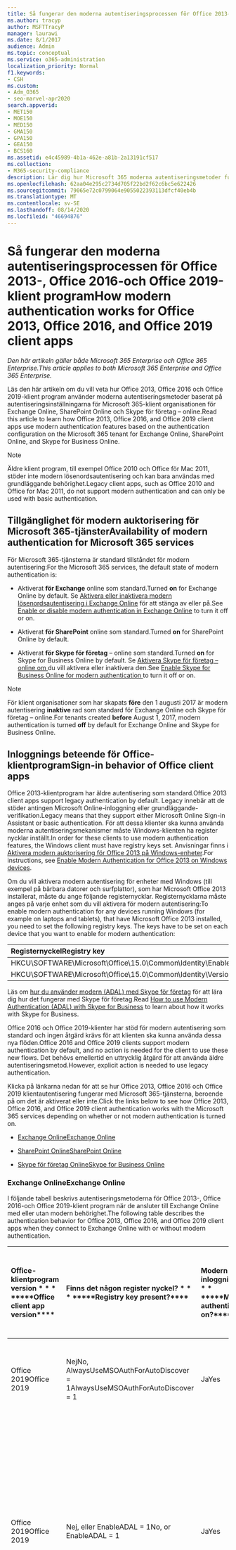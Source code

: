 ```yaml
---
title: Så fungerar den moderna autentiseringsprocessen för Office 2013-och Office 2016-klient program
ms.author: tracyp
author: MSFTTracyP
manager: laurawi
ms.date: 8/1/2017
audience: Admin
ms.topic: conceptual
ms.service: o365-administration
localization_priority: Normal
f1.keywords:
- CSH
ms.custom:
- Adm_O365
- seo-marvel-apr2020
search.appverid:
- MET150
- MOE150
- MED150
- GMA150
- GPA150
- GEA150
- BCS160
ms.assetid: e4c45989-4b1a-462e-a81b-2a13191cf517
ms.collection:
- M365-security-compliance
description: Lär dig hur Microsoft 365 moderna autentiseringsmetoder fungerar annorlunda för Office 2013-och 2016-klient program.
ms.openlocfilehash: 62aa04e295c2734d705f22bd2f62c6bc5e622426
ms.sourcegitcommit: 79065e72c0799064e9055022393113dfcf40eb4b
ms.translationtype: MT
ms.contentlocale: sv-SE
ms.lasthandoff: 08/14/2020
ms.locfileid: "46694876"
---
```

# <a name="how-modern-authentication-works-for-office-2013-office-2016-and-office-2019-client-apps"></a><span data-ttu-id="85587-103">Så fungerar den moderna autentiseringsprocessen för Office 2013-, Office 2016-och Office 2019-klient program</span><span class="sxs-lookup"><span data-stu-id="85587-103">How modern authentication works for Office 2013, Office 2016, and Office 2019 client apps</span></span>

<span data-ttu-id="85587-104">*Den här artikeln gäller både Microsoft 365 Enterprise och Office 365 Enterprise.*</span><span class="sxs-lookup"><span data-stu-id="85587-104">*This article applies to both Microsoft 365 Enterprise and Office 365 Enterprise.*</span></span>

<span data-ttu-id="85587-105">Läs den här artikeln om du vill veta hur Office 2013, Office 2016 och Office 2019-klient program använder moderna autentiseringsmetoder baserat på autentiseringsinställningarna för Microsoft 365-klient organisationen för Exchange Online, SharePoint Online och Skype för företag – online.</span><span class="sxs-lookup"><span data-stu-id="85587-105">Read this article to learn how Office 2013, Office 2016, and Office 2019 client apps use modern authentication features based on the authentication configuration on the Microsoft 365 tenant for Exchange Online, SharePoint Online, and Skype for Business Online.</span></span>

> [!NOTE]
> <span data-ttu-id="85587-106">Äldre klient program, till exempel Office 2010 och Office för Mac 2011, stöder inte modern lösenordsautentisering och kan bara användas med grundläggande behörighet.</span><span class="sxs-lookup"><span data-stu-id="85587-106">Legacy client apps, such as Office 2010 and Office for Mac 2011, do not support modern authentication and can only be used with basic authentication.</span></span>

## <a name="availability-of-modern-authentication-for-microsoft-365-services"></a><span data-ttu-id="85587-107">Tillgänglighet för modern auktorisering för Microsoft 365-tjänster</span><span class="sxs-lookup"><span data-stu-id="85587-107">Availability of modern authentication for Microsoft 365 services</span></span>

<span data-ttu-id="85587-108">För Microsoft 365-tjänsterna är standard tillståndet för modern autentisering:</span><span class="sxs-lookup"><span data-stu-id="85587-108">For the Microsoft 365 services, the default state of modern authentication is:</span></span>
  
- <span data-ttu-id="85587-109">Aktiverat **för Exchange** online som standard.</span><span class="sxs-lookup"><span data-stu-id="85587-109">Turned **on** for Exchange Online by default.</span></span> <span data-ttu-id="85587-110">Se [Aktivera eller inaktivera modern lösenordsautentisering i Exchange Online](https://support.office.com/article/58018196-f918-49cd-8238-56f57f38d662) för att stänga av eller på.</span><span class="sxs-lookup"><span data-stu-id="85587-110">See [Enable or disable modern authentication in Exchange Online](https://support.office.com/article/58018196-f918-49cd-8238-56f57f38d662) to turn it off or on.</span></span> 
    
- <span data-ttu-id="85587-111">Aktiverat **för SharePoint** online som standard.</span><span class="sxs-lookup"><span data-stu-id="85587-111">Turned **on** for SharePoint Online by default.</span></span> 
    
- <span data-ttu-id="85587-112">Aktiverat **för Skype för företag** – online som standard.</span><span class="sxs-lookup"><span data-stu-id="85587-112">Turned **on** for Skype for Business Online by default.</span></span> <span data-ttu-id="85587-113">Se [Aktivera Skype för företag – online om ](https://social.technet.microsoft.com/wiki/contents/articles/34339.skype-for-business-online-enable-your-tenant-for-modern-authentication.aspx)du vill aktivera eller inaktivera den.</span><span class="sxs-lookup"><span data-stu-id="85587-113">See [Enable Skype for Business Online for modern authentication ](https://social.technet.microsoft.com/wiki/contents/articles/34339.skype-for-business-online-enable-your-tenant-for-modern-authentication.aspx)to turn it off or on.</span></span>

> [!NOTE]
> <span data-ttu-id="85587-114">För klient organisationer som har skapats **före** den 1 augusti 2017 är modern autentisering **inaktive** rad som standard för Exchange Online och Skype för företag – online.</span><span class="sxs-lookup"><span data-stu-id="85587-114">For tenants created **before** August 1, 2017, modern authentication is turned **off** by default for Exchange Online and Skype for Business Online.</span></span>
    
## <a name="sign-in-behavior-of-office-client-apps"></a><span data-ttu-id="85587-115">Inloggnings beteende för Office-klientprogram</span><span class="sxs-lookup"><span data-stu-id="85587-115">Sign-in behavior of Office client apps</span></span>

<span data-ttu-id="85587-116">Office 2013-klientprogram har äldre autentisering som standard.</span><span class="sxs-lookup"><span data-stu-id="85587-116">Office 2013 client apps support legacy authentication by default.</span></span> <span data-ttu-id="85587-117">Legacy innebär att de stöder antingen Microsoft Online-inloggning eller grundläggande-verifikation.</span><span class="sxs-lookup"><span data-stu-id="85587-117">Legacy means that they support either Microsoft Online Sign-in Assistant or basic authentication.</span></span> <span data-ttu-id="85587-118">För att dessa klienter ska kunna använda moderna autentiseringsmekanismer måste Windows-klienten ha register nycklar inställt.</span><span class="sxs-lookup"><span data-stu-id="85587-118">In order for these clients to use modern authentication features, the Windows client must have registry keys set.</span></span> <span data-ttu-id="85587-119">Anvisningar finns i [Aktivera modern auktorisering för Office 2013 på Windows-enheter](https://support.office.com/article/7dc1c01a-090f-4971-9677-f1b192d6c910).</span><span class="sxs-lookup"><span data-stu-id="85587-119">For instructions, see [Enable Modern Authentication for Office 2013 on Windows devices](https://support.office.com/article/7dc1c01a-090f-4971-9677-f1b192d6c910).</span></span>

<span data-ttu-id="85587-p104">Om du vill aktivera modern autentisering för enheter med Windows (till exempel på bärbara datorer och surfplattor), som har Microsoft Office 2013 installerat, måste du ange följande registernycklar. Registernycklarna måste anges på varje enhet som du vill aktivera för modern autentisering:</span><span class="sxs-lookup"><span data-stu-id="85587-p104">To enable modern authentication for any devices running Windows (for example on laptops and tablets), that have Microsoft Office 2013 installed, you need to set the following registry keys. The keys have to be set on each device that you want to enable for modern authentication:</span></span>
  
|<span data-ttu-id="85587-122">**Registernyckel**</span><span class="sxs-lookup"><span data-stu-id="85587-122">**Registry key**</span></span>|<span data-ttu-id="85587-123">**Typ**</span><span class="sxs-lookup"><span data-stu-id="85587-123">**Type**</span></span>|<span data-ttu-id="85587-124">**Värde**</span><span class="sxs-lookup"><span data-stu-id="85587-124">**Value**</span></span> |
|:-------|:------:|--------:|
|<span data-ttu-id="85587-125">HKCU\SOFTWARE\Microsoft\Office\15.0\Common\Identity\EnableADAL</span><span class="sxs-lookup"><span data-stu-id="85587-125">HKCU\SOFTWARE\Microsoft\Office\15.0\Common\Identity\EnableADAL</span></span>  |<span data-ttu-id="85587-126">REG_DWORD</span><span class="sxs-lookup"><span data-stu-id="85587-126">REG_DWORD</span></span>  |<span data-ttu-id="85587-127">9.1</span><span class="sxs-lookup"><span data-stu-id="85587-127">1</span></span>  |
|<span data-ttu-id="85587-128">HKCU\SOFTWARE\Microsoft\Office\15.0\Common\Identity\Version</span><span class="sxs-lookup"><span data-stu-id="85587-128">HKCU\SOFTWARE\Microsoft\Office\15.0\Common\Identity\Version</span></span> |<span data-ttu-id="85587-129">REG_DWORD</span><span class="sxs-lookup"><span data-stu-id="85587-129">REG_DWORD</span></span> |<span data-ttu-id="85587-130">9.1</span><span class="sxs-lookup"><span data-stu-id="85587-130">1</span></span> |
  
<span data-ttu-id="85587-131">Läs om [hur du använder modern (ADAL) med Skype för företag](https://go.microsoft.com/fwlink/p/?LinkId=785431) för att lära dig hur det fungerar med Skype för företag.</span><span class="sxs-lookup"><span data-stu-id="85587-131">Read [How to use Modern Authentication (ADAL) with Skype for Business](https://go.microsoft.com/fwlink/p/?LinkId=785431) to learn about how it works with Skype for Business.</span></span> 
  
<span data-ttu-id="85587-132">Office 2016 och Office 2019-klienter har stöd för modern autentisering som standard och ingen åtgärd krävs för att klienten ska kunna använda dessa nya flöden.</span><span class="sxs-lookup"><span data-stu-id="85587-132">Office 2016 and Office 2019 clients support modern authentication by default, and no action is needed for the client to use these new flows.</span></span> <span data-ttu-id="85587-133">Det behövs emellertid en uttrycklig åtgärd för att använda äldre autentiseringsmetod.</span><span class="sxs-lookup"><span data-stu-id="85587-133">However, explicit action is needed to use legacy authentication.</span></span>
  
<span data-ttu-id="85587-134">Klicka på länkarna nedan för att se hur Office 2013, Office 2016 och Office 2019 klientautentisering fungerar med Microsoft 365-tjänsterna, beroende på om det är aktiverat eller inte.</span><span class="sxs-lookup"><span data-stu-id="85587-134">Click the links below to see how Office 2013, Office 2016, and Office 2019 client authentication works with the Microsoft 365 services depending on whether or not modern authentication is turned on.</span></span>
  
- [<span data-ttu-id="85587-135">Exchange Online</span><span class="sxs-lookup"><span data-stu-id="85587-135">Exchange Online</span></span>](modern-auth-for-office-2013-and-2016.md#BK_EchangeOnline)
    
- [<span data-ttu-id="85587-136">SharePoint Online</span><span class="sxs-lookup"><span data-stu-id="85587-136">SharePoint Online</span></span>](modern-auth-for-office-2013-and-2016.md#BK_SharePointOnline)
    
- [<span data-ttu-id="85587-137">Skype för företag Online</span><span class="sxs-lookup"><span data-stu-id="85587-137">Skype for Business Online</span></span>](modern-auth-for-office-2013-and-2016.md#BK_SFBO)
    
<span data-ttu-id="85587-138"><a name="BK_EchangeOnline"> </a></span><span class="sxs-lookup"><span data-stu-id="85587-138"><a name="BK_EchangeOnline"> </a></span></span>
### <a name="exchange-online"></a><span data-ttu-id="85587-139">Exchange Online</span><span class="sxs-lookup"><span data-stu-id="85587-139">Exchange Online</span></span>

<span data-ttu-id="85587-140">I följande tabell beskrivs autentiseringsmetoderna för Office 2013-, Office 2016-och Office 2019-klient program när de ansluter till Exchange Online med eller utan modern behörighet.</span><span class="sxs-lookup"><span data-stu-id="85587-140">The following table describes the authentication behavior for Office 2013, Office 2016, and Office 2019 client apps when they connect to Exchange Online with or without modern authentication.</span></span>
  
|<span data-ttu-id="85587-141">Office-klientprogram version \* \* \* \*</span><span class="sxs-lookup"><span data-stu-id="85587-141">\*\*\*\*Office client app version\*\*\*\*</span></span>|<span data-ttu-id="85587-142">Finns det någon register nyckel? \* \* \* \*</span><span class="sxs-lookup"><span data-stu-id="85587-142">\*\*\*\*Registry key present?\*\*\*\*</span></span>|<span data-ttu-id="85587-143">Modern-inloggning? \* \* \* \*</span><span class="sxs-lookup"><span data-stu-id="85587-143">\*\*\*\*Modern authentication on?\*\*\*\*</span></span>|<span data-ttu-id="85587-144">Autentisering är aktiverat för klient organisationen (standard) \* \* \* \*</span><span class="sxs-lookup"><span data-stu-id="85587-144">\*\*\*\*Authentication behavior with modern authentication turned on for the tenant (default)\*\*\*\*</span></span>|<span data-ttu-id="85587-145">Beteende med modern inaktive rad för klient organisationen \* \* \* \*</span><span class="sxs-lookup"><span data-stu-id="85587-145">\*\*\*\*Authentication behavior with modern authentication turned off for the tenant\*\*\*\*</span></span>|
|:-----|:-----|:-----|:-----|:-----|
|<span data-ttu-id="85587-146">Office 2019</span><span class="sxs-lookup"><span data-stu-id="85587-146">Office 2019</span></span>  <br/> |<span data-ttu-id="85587-147">Nej</span><span class="sxs-lookup"><span data-stu-id="85587-147">No,</span></span> <br> <span data-ttu-id="85587-148">AlwaysUseMSOAuthForAutoDiscover = 1</span><span class="sxs-lookup"><span data-stu-id="85587-148">AlwaysUseMSOAuthForAutoDiscover = 1</span></span> <br/> |<span data-ttu-id="85587-149">Ja</span><span class="sxs-lookup"><span data-stu-id="85587-149">Yes</span></span>  <br/> |<span data-ttu-id="85587-150">Aktiverar modern inloggning i Outlook 2013, 2016 eller 2019.</span><span class="sxs-lookup"><span data-stu-id="85587-150">Forces modern authentication on Outlook 2013, 2016, or 2019.</span></span> <br/> [<span data-ttu-id="85587-151">Mer information</span><span class="sxs-lookup"><span data-stu-id="85587-151">More info</span></span>](https://support.microsoft.com/help/3126599/outlook-prompts-for-password-when-modern-authentication-is-enabled)|<span data-ttu-id="85587-152">Den här funktionen är modern i Outlook-klienten.</span><span class="sxs-lookup"><span data-stu-id="85587-152">Forces modern authentication within the Outlook client.</span></span><br/> |
|<span data-ttu-id="85587-153">Office 2019</span><span class="sxs-lookup"><span data-stu-id="85587-153">Office 2019</span></span>  <br/> |<span data-ttu-id="85587-154">Nej, eller EnableADAL = 1</span><span class="sxs-lookup"><span data-stu-id="85587-154">No, or EnableADAL = 1</span></span>  <br/> |<span data-ttu-id="85587-155">Ja</span><span class="sxs-lookup"><span data-stu-id="85587-155">Yes</span></span>  <br/> |<span data-ttu-id="85587-156">Modern autentiseringsförsök görs först.</span><span class="sxs-lookup"><span data-stu-id="85587-156">Modern authentication is attempted first.</span></span> <span data-ttu-id="85587-157">Om servern nekar en modern autentiseringsbegäran används grundläggande verifikation.</span><span class="sxs-lookup"><span data-stu-id="85587-157">If the server refuses a modern authentication connection, then basic authentication is used.</span></span> <span data-ttu-id="85587-158">Server nekar modern auktorisering när klient organisationen inte är aktive rad.</span><span class="sxs-lookup"><span data-stu-id="85587-158">Server refuses modern authentication when the tenant is not enabled.</span></span>  <br/> |<span data-ttu-id="85587-159">Modern autentiseringsförsök görs först.</span><span class="sxs-lookup"><span data-stu-id="85587-159">Modern authentication is attempted first.</span></span> <span data-ttu-id="85587-160">Om servern nekar en modern autentiseringsbegäran används grundläggande verifikation.</span><span class="sxs-lookup"><span data-stu-id="85587-160">If the server refuses a modern authentication connection, then basic authentication is used.</span></span> <span data-ttu-id="85587-161">Server nekar modern auktorisering när klient organisationen inte är aktive rad.</span><span class="sxs-lookup"><span data-stu-id="85587-161">Server refuses modern authentication when the tenant is not enabled.</span></span>  <br/> |
|<span data-ttu-id="85587-162">Office 2019</span><span class="sxs-lookup"><span data-stu-id="85587-162">Office 2019</span></span>  <br/> |<span data-ttu-id="85587-163">Ja, EnableADAL = 1</span><span class="sxs-lookup"><span data-stu-id="85587-163">Yes, EnableADAL = 1</span></span>  <br/> |<span data-ttu-id="85587-164">Ja</span><span class="sxs-lookup"><span data-stu-id="85587-164">Yes</span></span>  <br/> |<span data-ttu-id="85587-165">Modern autentiseringsförsök görs först.</span><span class="sxs-lookup"><span data-stu-id="85587-165">Modern authentication is attempted first.</span></span> <span data-ttu-id="85587-166">Om servern nekar en modern autentiseringsbegäran används grundläggande verifikation.</span><span class="sxs-lookup"><span data-stu-id="85587-166">If the server refuses a modern authentication connection, then basic authentication is used.</span></span> <span data-ttu-id="85587-167">Server nekar modern auktorisering när klient organisationen inte är aktive rad.</span><span class="sxs-lookup"><span data-stu-id="85587-167">Server refuses modern authentication when the tenant is not enabled.</span></span>  <br/> |<span data-ttu-id="85587-168">Modern autentiseringsförsök görs först.</span><span class="sxs-lookup"><span data-stu-id="85587-168">Modern authentication is attempted first.</span></span> <span data-ttu-id="85587-169">Om servern nekar en modern autentiseringsbegäran används grundläggande verifikation.</span><span class="sxs-lookup"><span data-stu-id="85587-169">If the server refuses a modern authentication connection, then basic authentication is used.</span></span> <span data-ttu-id="85587-170">Server nekar modern auktorisering när klient organisationen inte är aktive rad.</span><span class="sxs-lookup"><span data-stu-id="85587-170">Server refuses modern authentication when the tenant is not enabled.</span></span>  <br/> |
|<span data-ttu-id="85587-171">Office 2019</span><span class="sxs-lookup"><span data-stu-id="85587-171">Office 2019</span></span>  <br/> |<span data-ttu-id="85587-172">Ja, EnableADAL = 0</span><span class="sxs-lookup"><span data-stu-id="85587-172">Yes, EnableADAL=0</span></span>  <br/> |<span data-ttu-id="85587-173">Nej</span><span class="sxs-lookup"><span data-stu-id="85587-173">No</span></span>  <br/> |<span data-ttu-id="85587-174">Grundläggande autentisering</span><span class="sxs-lookup"><span data-stu-id="85587-174">Basic authentication</span></span>  <br/> |<span data-ttu-id="85587-175">Grundläggande autentisering</span><span class="sxs-lookup"><span data-stu-id="85587-175">Basic authentication</span></span>  <br/> |
|<span data-ttu-id="85587-176">Office 2016</span><span class="sxs-lookup"><span data-stu-id="85587-176">Office 2016</span></span>  <br/> |<span data-ttu-id="85587-177">Nej</span><span class="sxs-lookup"><span data-stu-id="85587-177">No,</span></span> <br> <span data-ttu-id="85587-178">AlwaysUseMSOAuthForAutoDiscover = 1</span><span class="sxs-lookup"><span data-stu-id="85587-178">AlwaysUseMSOAuthForAutoDiscover = 1</span></span> <br/> |<span data-ttu-id="85587-179">Ja</span><span class="sxs-lookup"><span data-stu-id="85587-179">Yes</span></span>  <br/> |<span data-ttu-id="85587-180">Aktiverar modern lösenordsautentisering på 2013, 2016 eller 2019.</span><span class="sxs-lookup"><span data-stu-id="85587-180">Forces modern authentication on 2013, 2016, or 2019.</span></span> <br/> [<span data-ttu-id="85587-181">Mer information</span><span class="sxs-lookup"><span data-stu-id="85587-181">More info</span></span>](https://support.microsoft.com/help/3126599/outlook-prompts-for-password-when-modern-authentication-is-enabled)|<span data-ttu-id="85587-182">Den här funktionen är modern i Outlook-klienten.</span><span class="sxs-lookup"><span data-stu-id="85587-182">Forces modern authentication within the Outlook client.</span></span><br/> |
|<span data-ttu-id="85587-183">Office 2016</span><span class="sxs-lookup"><span data-stu-id="85587-183">Office 2016</span></span>  <br/> |<span data-ttu-id="85587-184">Nej, eller EnableADAL = 1</span><span class="sxs-lookup"><span data-stu-id="85587-184">No, or EnableADAL = 1</span></span>  <br/> |<span data-ttu-id="85587-185">Ja</span><span class="sxs-lookup"><span data-stu-id="85587-185">Yes</span></span>  <br/> |<span data-ttu-id="85587-186">Modern autentiseringsförsök görs först.</span><span class="sxs-lookup"><span data-stu-id="85587-186">Modern authentication is attempted first.</span></span> <span data-ttu-id="85587-187">Om servern nekar en modern autentiseringsbegäran används grundläggande verifikation.</span><span class="sxs-lookup"><span data-stu-id="85587-187">If the server refuses a modern authentication connection, then basic authentication is used.</span></span> <span data-ttu-id="85587-188">Server nekar modern auktorisering när klient organisationen inte är aktive rad.</span><span class="sxs-lookup"><span data-stu-id="85587-188">Server refuses modern authentication when the tenant is not enabled.</span></span>  <br/> |<span data-ttu-id="85587-189">Modern autentiseringsförsök görs först.</span><span class="sxs-lookup"><span data-stu-id="85587-189">Modern authentication is attempted first.</span></span> <span data-ttu-id="85587-190">Om servern nekar en modern autentiseringsbegäran används grundläggande verifikation.</span><span class="sxs-lookup"><span data-stu-id="85587-190">If the server refuses a modern authentication connection, then basic authentication is used.</span></span> <span data-ttu-id="85587-191">Server nekar modern auktorisering när klient organisationen inte är aktive rad.</span><span class="sxs-lookup"><span data-stu-id="85587-191">Server refuses modern authentication when the tenant is not enabled.</span></span>  <br/> |
|<span data-ttu-id="85587-192">Office 2016</span><span class="sxs-lookup"><span data-stu-id="85587-192">Office 2016</span></span>  <br/> |<span data-ttu-id="85587-193">Ja, EnableADAL = 1</span><span class="sxs-lookup"><span data-stu-id="85587-193">Yes, EnableADAL = 1</span></span>  <br/> |<span data-ttu-id="85587-194">Ja</span><span class="sxs-lookup"><span data-stu-id="85587-194">Yes</span></span>  <br/> |<span data-ttu-id="85587-195">Modern autentiseringsförsök görs först.</span><span class="sxs-lookup"><span data-stu-id="85587-195">Modern authentication is attempted first.</span></span> <span data-ttu-id="85587-196">Om servern nekar en modern autentiseringsbegäran används grundläggande verifikation.</span><span class="sxs-lookup"><span data-stu-id="85587-196">If the server refuses a modern authentication connection, then basic authentication is used.</span></span> <span data-ttu-id="85587-197">Server nekar modern auktorisering när klient organisationen inte är aktive rad.</span><span class="sxs-lookup"><span data-stu-id="85587-197">Server refuses modern authentication when the tenant is not enabled.</span></span>  <br/> |<span data-ttu-id="85587-198">Modern autentiseringsförsök görs först.</span><span class="sxs-lookup"><span data-stu-id="85587-198">Modern authentication is attempted first.</span></span> <span data-ttu-id="85587-199">Om servern nekar en modern autentiseringsbegäran används grundläggande verifikation.</span><span class="sxs-lookup"><span data-stu-id="85587-199">If the server refuses a modern authentication connection, then basic authentication is used.</span></span> <span data-ttu-id="85587-200">Server nekar modern auktorisering när klient organisationen inte är aktive rad.</span><span class="sxs-lookup"><span data-stu-id="85587-200">Server refuses modern authentication when the tenant is not enabled.</span></span>  <br/> |
|<span data-ttu-id="85587-201">Office 2016</span><span class="sxs-lookup"><span data-stu-id="85587-201">Office 2016</span></span>  <br/> |<span data-ttu-id="85587-202">Ja, EnableADAL = 0</span><span class="sxs-lookup"><span data-stu-id="85587-202">Yes, EnableADAL=0</span></span>  <br/> |<span data-ttu-id="85587-203">Nej</span><span class="sxs-lookup"><span data-stu-id="85587-203">No</span></span>  <br/> |<span data-ttu-id="85587-204">Grundläggande autentisering</span><span class="sxs-lookup"><span data-stu-id="85587-204">Basic authentication</span></span>  <br/> |<span data-ttu-id="85587-205">Grundläggande autentisering</span><span class="sxs-lookup"><span data-stu-id="85587-205">Basic authentication</span></span>  <br/> |
|<span data-ttu-id="85587-206">Office 2013</span><span class="sxs-lookup"><span data-stu-id="85587-206">Office 2013</span></span>  <br/> |<span data-ttu-id="85587-207">Nej</span><span class="sxs-lookup"><span data-stu-id="85587-207">No</span></span>  <br/> |<span data-ttu-id="85587-208">Nej</span><span class="sxs-lookup"><span data-stu-id="85587-208">No</span></span>  <br/> |<span data-ttu-id="85587-209">Grundläggande autentisering</span><span class="sxs-lookup"><span data-stu-id="85587-209">Basic authentication</span></span>  <br/> |<span data-ttu-id="85587-210">Grundläggande autentisering</span><span class="sxs-lookup"><span data-stu-id="85587-210">Basic authentication</span></span>  <br/> |
|<span data-ttu-id="85587-211">Office 2013</span><span class="sxs-lookup"><span data-stu-id="85587-211">Office 2013</span></span>  <br/> |<span data-ttu-id="85587-212">Ja, EnableADAL = 1</span><span class="sxs-lookup"><span data-stu-id="85587-212">Yes, EnableADAL = 1</span></span>  <br/> |<span data-ttu-id="85587-213">Ja</span><span class="sxs-lookup"><span data-stu-id="85587-213">Yes</span></span>  <br/> |<span data-ttu-id="85587-214">Modern autentiseringsförsök görs först.</span><span class="sxs-lookup"><span data-stu-id="85587-214">Modern authentication is attempted first.</span></span> <span data-ttu-id="85587-215">Om servern nekar en modern autentiseringsbegäran används grundläggande verifikation.</span><span class="sxs-lookup"><span data-stu-id="85587-215">If the server refuses a modern authentication connection, then basic authentication is used.</span></span> <span data-ttu-id="85587-216">Server nekar modern auktorisering när klient organisationen inte är aktive rad.</span><span class="sxs-lookup"><span data-stu-id="85587-216">Server refuses modern authentication when the tenant is not enabled.</span></span>  <br/> |<span data-ttu-id="85587-217">Modern autentiseringsförsök görs först.</span><span class="sxs-lookup"><span data-stu-id="85587-217">Modern authentication is attempted first.</span></span> <span data-ttu-id="85587-218">Om servern nekar en modern autentiseringsbegäran används grundläggande verifikation.</span><span class="sxs-lookup"><span data-stu-id="85587-218">If the server refuses a modern authentication connection, then basic authentication is used.</span></span> <span data-ttu-id="85587-219">Server nekar modern auktorisering när klient organisationen inte är aktive rad.</span><span class="sxs-lookup"><span data-stu-id="85587-219">Server refuses modern authentication when the tenant is not enabled.</span></span>  <br/> |
   
<span data-ttu-id="85587-220"><a name="BK_SharePointOnline"> </a></span><span class="sxs-lookup"><span data-stu-id="85587-220"><a name="BK_SharePointOnline"> </a></span></span>
### <a name="sharepoint-online"></a><span data-ttu-id="85587-221">SharePoint Online</span><span class="sxs-lookup"><span data-stu-id="85587-221">SharePoint Online</span></span>

<span data-ttu-id="85587-222">I följande tabell beskrivs autentiseringsmetoderna för Office 2013-, Office 2016-och Office 2019-klient program när de ansluter till SharePoint Online med eller utan modern behörighet.</span><span class="sxs-lookup"><span data-stu-id="85587-222">The following table describes the authentication behavior for Office 2013, Office 2016, and Office 2019 client apps when they connect to SharePoint Online with or without modern authentication.</span></span>
  
|<span data-ttu-id="85587-223">Office-klientprogram version \* \* \* \*</span><span class="sxs-lookup"><span data-stu-id="85587-223">\*\*\*\*Office client app version\*\*\*\*</span></span>|<span data-ttu-id="85587-224">Finns det någon register nyckel? \* \* \* \*</span><span class="sxs-lookup"><span data-stu-id="85587-224">\*\*\*\*Registry key present?\*\*\*\*</span></span>|<span data-ttu-id="85587-225">Modern-inloggning? \* \* \* \*</span><span class="sxs-lookup"><span data-stu-id="85587-225">\*\*\*\*Modern authentication on?\*\*\*\*</span></span>|<span data-ttu-id="85587-226">Autentisering är aktiverat för klient organisationen (standard) \* \* \* \*</span><span class="sxs-lookup"><span data-stu-id="85587-226">\*\*\*\*Authentication behavior with modern authentication turned on for the tenant (default)\*\*\*\*</span></span>|<span data-ttu-id="85587-227">Beteende med modern inaktive rad för klient organisationen \* \* \* \*</span><span class="sxs-lookup"><span data-stu-id="85587-227">\*\*\*\*Authentication behavior with modern authentication turned off for the tenant\*\*\*\*</span></span>|
|:-----|:-----|:-----|:-----|:-----|
|<span data-ttu-id="85587-228">Office 2019</span><span class="sxs-lookup"><span data-stu-id="85587-228">Office 2019</span></span>  <br/> |<span data-ttu-id="85587-229">Nej, eller EnableADAL = 1</span><span class="sxs-lookup"><span data-stu-id="85587-229">No, or EnableADAL = 1</span></span>  <br/> |<span data-ttu-id="85587-230">Ja</span><span class="sxs-lookup"><span data-stu-id="85587-230">Yes</span></span>  <br/> |<span data-ttu-id="85587-231">Endast modern-verifikation.</span><span class="sxs-lookup"><span data-stu-id="85587-231">Modern authentication only.</span></span>  <br/> |<span data-ttu-id="85587-232">Det gick inte att ansluta.</span><span class="sxs-lookup"><span data-stu-id="85587-232">Failure to connect.</span></span>  <br/> |
|<span data-ttu-id="85587-233">Office 2019</span><span class="sxs-lookup"><span data-stu-id="85587-233">Office 2019</span></span>  <br/> |<span data-ttu-id="85587-234">Ja, EnableADAL = 1</span><span class="sxs-lookup"><span data-stu-id="85587-234">Yes, EnableADAL = 1</span></span>  <br/> |<span data-ttu-id="85587-235">Ja</span><span class="sxs-lookup"><span data-stu-id="85587-235">Yes</span></span>  <br/> |<span data-ttu-id="85587-236">Endast modern-verifikation.</span><span class="sxs-lookup"><span data-stu-id="85587-236">Modern authentication only.</span></span>  <br/> |<span data-ttu-id="85587-237">Det gick inte att ansluta.</span><span class="sxs-lookup"><span data-stu-id="85587-237">Failure to connect.</span></span>  <br/> |
|<span data-ttu-id="85587-238">Office 2019</span><span class="sxs-lookup"><span data-stu-id="85587-238">Office 2019</span></span>  <br/> |<span data-ttu-id="85587-239">Ja, EnableADAL = 0</span><span class="sxs-lookup"><span data-stu-id="85587-239">Yes, EnableADAL = 0</span></span>  <br/> |<span data-ttu-id="85587-240">Nej</span><span class="sxs-lookup"><span data-stu-id="85587-240">No</span></span>  <br/> |<span data-ttu-id="85587-241">Endast Microsoft Online-inloggnings assistent.</span><span class="sxs-lookup"><span data-stu-id="85587-241">Microsoft Online Sign-in Assistant only.</span></span>  <br/> |<span data-ttu-id="85587-242">Endast Microsoft Online-inloggnings assistent.</span><span class="sxs-lookup"><span data-stu-id="85587-242">Microsoft Online Sign-in Assistant only.</span></span>  <br/> |
|<span data-ttu-id="85587-243">Office 2016</span><span class="sxs-lookup"><span data-stu-id="85587-243">Office 2016</span></span>  <br/> |<span data-ttu-id="85587-244">Nej, eller EnableADAL = 1</span><span class="sxs-lookup"><span data-stu-id="85587-244">No, or EnableADAL = 1</span></span>  <br/> |<span data-ttu-id="85587-245">Ja</span><span class="sxs-lookup"><span data-stu-id="85587-245">Yes</span></span>  <br/> |<span data-ttu-id="85587-246">Endast modern-verifikation.</span><span class="sxs-lookup"><span data-stu-id="85587-246">Modern authentication only.</span></span>  <br/> |<span data-ttu-id="85587-247">Det gick inte att ansluta.</span><span class="sxs-lookup"><span data-stu-id="85587-247">Failure to connect.</span></span>  <br/> |
|<span data-ttu-id="85587-248">Office 2016</span><span class="sxs-lookup"><span data-stu-id="85587-248">Office 2016</span></span>  <br/> |<span data-ttu-id="85587-249">Ja, EnableADAL = 1</span><span class="sxs-lookup"><span data-stu-id="85587-249">Yes, EnableADAL = 1</span></span>  <br/> |<span data-ttu-id="85587-250">Ja</span><span class="sxs-lookup"><span data-stu-id="85587-250">Yes</span></span>  <br/> |<span data-ttu-id="85587-251">Endast modern-verifikation.</span><span class="sxs-lookup"><span data-stu-id="85587-251">Modern authentication only.</span></span>  <br/> |<span data-ttu-id="85587-252">Det gick inte att ansluta.</span><span class="sxs-lookup"><span data-stu-id="85587-252">Failure to connect.</span></span>  <br/> |
|<span data-ttu-id="85587-253">Office 2016</span><span class="sxs-lookup"><span data-stu-id="85587-253">Office 2016</span></span>  <br/> |<span data-ttu-id="85587-254">Ja, EnableADAL = 0</span><span class="sxs-lookup"><span data-stu-id="85587-254">Yes, EnableADAL = 0</span></span>  <br/> |<span data-ttu-id="85587-255">Nej</span><span class="sxs-lookup"><span data-stu-id="85587-255">No</span></span>  <br/> |<span data-ttu-id="85587-256">Endast Microsoft Online-inloggnings assistent.</span><span class="sxs-lookup"><span data-stu-id="85587-256">Microsoft Online Sign-in Assistant only.</span></span>  <br/> |<span data-ttu-id="85587-257">Endast Microsoft Online-inloggnings assistent.</span><span class="sxs-lookup"><span data-stu-id="85587-257">Microsoft Online Sign-in Assistant only.</span></span>  <br/> |
|<span data-ttu-id="85587-258">Office 2013</span><span class="sxs-lookup"><span data-stu-id="85587-258">Office 2013</span></span>  <br/> |<span data-ttu-id="85587-259">Nej</span><span class="sxs-lookup"><span data-stu-id="85587-259">No</span></span>  <br/> |<span data-ttu-id="85587-260">Nej</span><span class="sxs-lookup"><span data-stu-id="85587-260">No</span></span>  <br/> |<span data-ttu-id="85587-261">Endast Microsoft Online-inloggnings assistent.</span><span class="sxs-lookup"><span data-stu-id="85587-261">Microsoft Online Sign-in Assistant only.</span></span>  <br/> |<span data-ttu-id="85587-262">Endast Microsoft Online-inloggnings assistent.</span><span class="sxs-lookup"><span data-stu-id="85587-262">Microsoft Online Sign-in Assistant only.</span></span>  <br/> |
|<span data-ttu-id="85587-263">Office 2013</span><span class="sxs-lookup"><span data-stu-id="85587-263">Office 2013</span></span>  <br/> |<span data-ttu-id="85587-264">Ja, EnableADAL = 1</span><span class="sxs-lookup"><span data-stu-id="85587-264">Yes, EnableADAL = 1</span></span>  <br/> |<span data-ttu-id="85587-265">Ja</span><span class="sxs-lookup"><span data-stu-id="85587-265">Yes</span></span>  <br/> |<span data-ttu-id="85587-266">Endast modern-verifikation.</span><span class="sxs-lookup"><span data-stu-id="85587-266">Modern authentication only.</span></span>  <br/> |<span data-ttu-id="85587-267">Det gick inte att ansluta.</span><span class="sxs-lookup"><span data-stu-id="85587-267">Failure to connect.</span></span>  <br/> |
   
### <a name="skype-for-business-online"></a><span data-ttu-id="85587-268">Skype för företag – Online</span><span class="sxs-lookup"><span data-stu-id="85587-268">Skype for Business Online</span></span>
<span data-ttu-id="85587-269"><a name="BK_SFBO"> </a></span><span class="sxs-lookup"><span data-stu-id="85587-269"><a name="BK_SFBO"> </a></span></span>

<span data-ttu-id="85587-270">I följande tabell beskrivs autentiseringsmetoderna för Office 2013-, Office 2016-och Office 2019-klient program när de ansluter till Skype för företag – Online med eller utan modern behörighet.</span><span class="sxs-lookup"><span data-stu-id="85587-270">The following table describes the authentication behavior for Office 2013, Office 2016, and Office 2019 client apps when they connect to Skype for Business Online with or without modern authentication.</span></span>
  
|<span data-ttu-id="85587-271">Office-klientprogram version \* \* \* \*</span><span class="sxs-lookup"><span data-stu-id="85587-271">\*\*\*\*Office client app version\*\*\*\*</span></span>|<span data-ttu-id="85587-272">Finns det någon register nyckel? \* \* \* \*</span><span class="sxs-lookup"><span data-stu-id="85587-272">\*\*\*\*Registry key present?\*\*\*\*</span></span>|<span data-ttu-id="85587-273">Modern-inloggning? \* \* \* \*</span><span class="sxs-lookup"><span data-stu-id="85587-273">\*\*\*\*Modern authentication on?\*\*\*\*</span></span>|<span data-ttu-id="85587-274">Autentiseringskrav med modern inaktive rad för klient organisationen \* \* \*</span><span class="sxs-lookup"><span data-stu-id="85587-274">\*\*\*\*Authentication behavior with modern authentication turned on for the tenant\*\*\*\*</span></span>|<span data-ttu-id="85587-275">Autentisering är inaktiverat för klient organisationen (standard) \* \* \* \*</span><span class="sxs-lookup"><span data-stu-id="85587-275">\*\*\*\*Authentication behavior with modern authentication turned off for the tenant (default)\*\*\*\*</span></span>|
|:-----|:-----|:-----|:-----|:-----|
|<span data-ttu-id="85587-276">Office 2019</span><span class="sxs-lookup"><span data-stu-id="85587-276">Office 2019</span></span>  <br/> |<span data-ttu-id="85587-277">Nej, eller EnableADAL = 1</span><span class="sxs-lookup"><span data-stu-id="85587-277">No, or EnableADAL = 1</span></span>  <br/> |<span data-ttu-id="85587-278">Ja</span><span class="sxs-lookup"><span data-stu-id="85587-278">Yes</span></span>  <br/> |<span data-ttu-id="85587-279">Modern autentiseringsförsök görs först.</span><span class="sxs-lookup"><span data-stu-id="85587-279">Modern authentication is attempted first.</span></span> <span data-ttu-id="85587-280">Om servern nekar en modern autentiseringsbegäran används Microsoft Online-assistenten.</span><span class="sxs-lookup"><span data-stu-id="85587-280">If the server refuses a modern authentication connection, then Microsoft Online Sign-in Assistant is used.</span></span> <span data-ttu-id="85587-281">Server nekar modern auktorisering när Skype för företag – Online-klient organisationer inte är aktiverade.</span><span class="sxs-lookup"><span data-stu-id="85587-281">Server refuses modern authentication when Skype for Business Online tenants are not enabled.</span></span>  <br/> |<span data-ttu-id="85587-282">Modern autentiseringsförsök görs först.</span><span class="sxs-lookup"><span data-stu-id="85587-282">Modern authentication is attempted first.</span></span> <span data-ttu-id="85587-283">Om servern nekar en modern autentiseringsbegäran används Microsoft Online-assistenten.</span><span class="sxs-lookup"><span data-stu-id="85587-283">If the server refuses a modern authentication connection, then Microsoft Online Sign-in Assistant is used.</span></span> <span data-ttu-id="85587-284">Server nekar modern auktorisering när Skype för företag – Online-klient organisationer inte är aktiverade.</span><span class="sxs-lookup"><span data-stu-id="85587-284">Server refuses modern authentication when Skype for Business Online tenants are not enabled.</span></span>  <br/> |
|<span data-ttu-id="85587-285">Office 2019</span><span class="sxs-lookup"><span data-stu-id="85587-285">Office 2019</span></span>  <br/> |<span data-ttu-id="85587-286">Ja, EnableADAL = 1</span><span class="sxs-lookup"><span data-stu-id="85587-286">Yes, EnableADAL = 1</span></span>  <br/> |<span data-ttu-id="85587-287">Ja</span><span class="sxs-lookup"><span data-stu-id="85587-287">Yes</span></span>  <br/> |<span data-ttu-id="85587-288">Modern autentiseringsförsök görs först.</span><span class="sxs-lookup"><span data-stu-id="85587-288">Modern authentication is attempted first.</span></span> <span data-ttu-id="85587-289">Om servern nekar en modern autentiseringsbegäran används Microsoft Online-assistenten.</span><span class="sxs-lookup"><span data-stu-id="85587-289">If the server refuses a modern authentication connection, then Microsoft Online Sign-in Assistant is used.</span></span> <span data-ttu-id="85587-290">Server nekar modern auktorisering när Skype för företag – Online-klient organisationer inte är aktiverade.</span><span class="sxs-lookup"><span data-stu-id="85587-290">Server refuses modern authentication when Skype for Business Online tenants are not enabled.</span></span>  <br/> |<span data-ttu-id="85587-291">Modern autentiseringsförsök görs först.</span><span class="sxs-lookup"><span data-stu-id="85587-291">Modern authentication is attempted first.</span></span> <span data-ttu-id="85587-292">Om servern nekar en modern autentiseringsbegäran används Microsoft Online-assistenten.</span><span class="sxs-lookup"><span data-stu-id="85587-292">If the server refuses a modern authentication connection, then Microsoft Online Sign-in Assistant is used.</span></span> <span data-ttu-id="85587-293">Server nekar modern auktorisering när Skype för företag – Online-klient organisationer inte är aktiverade.</span><span class="sxs-lookup"><span data-stu-id="85587-293">Server refuses modern authentication when Skype for Business Online tenants are not enabled.</span></span>  <br/> |
|<span data-ttu-id="85587-294">Office 2019</span><span class="sxs-lookup"><span data-stu-id="85587-294">Office 2019</span></span>  <br/> |<span data-ttu-id="85587-295">Ja, EnableADAL = 0</span><span class="sxs-lookup"><span data-stu-id="85587-295">Yes, EnableADAL = 0</span></span>  <br/> |<span data-ttu-id="85587-296">Nej</span><span class="sxs-lookup"><span data-stu-id="85587-296">No</span></span>  <br/> |<span data-ttu-id="85587-297">Endast Microsoft Online-inloggnings assistent.</span><span class="sxs-lookup"><span data-stu-id="85587-297">Microsoft Online Sign-in Assistant only.</span></span>  <br/> |<span data-ttu-id="85587-298">Endast Microsoft Online-inloggnings assistent.</span><span class="sxs-lookup"><span data-stu-id="85587-298">Microsoft Online Sign-in Assistant only.</span></span>  <br/> |
|<span data-ttu-id="85587-299">Office 2016</span><span class="sxs-lookup"><span data-stu-id="85587-299">Office 2016</span></span>  <br/> |<span data-ttu-id="85587-300">Nej, eller EnableADAL = 1</span><span class="sxs-lookup"><span data-stu-id="85587-300">No, or EnableADAL = 1</span></span>  <br/> |<span data-ttu-id="85587-301">Ja</span><span class="sxs-lookup"><span data-stu-id="85587-301">Yes</span></span>  <br/> |<span data-ttu-id="85587-302">Modern autentiseringsförsök görs först.</span><span class="sxs-lookup"><span data-stu-id="85587-302">Modern authentication is attempted first.</span></span> <span data-ttu-id="85587-303">Om servern nekar en modern autentiseringsbegäran används Microsoft Online-assistenten.</span><span class="sxs-lookup"><span data-stu-id="85587-303">If the server refuses a modern authentication connection, then Microsoft Online Sign-in Assistant is used.</span></span> <span data-ttu-id="85587-304">Server nekar modern auktorisering när Skype för företag – Online-klient organisationer inte är aktiverade.</span><span class="sxs-lookup"><span data-stu-id="85587-304">Server refuses modern authentication when Skype for Business Online tenants are not enabled.</span></span>  <br/> |<span data-ttu-id="85587-305">Modern autentiseringsförsök görs först.</span><span class="sxs-lookup"><span data-stu-id="85587-305">Modern authentication is attempted first.</span></span> <span data-ttu-id="85587-306">Om servern nekar en modern autentiseringsbegäran används Microsoft Online-assistenten.</span><span class="sxs-lookup"><span data-stu-id="85587-306">If the server refuses a modern authentication connection, then Microsoft Online Sign-in Assistant is used.</span></span> <span data-ttu-id="85587-307">Server nekar modern auktorisering när Skype för företag – Online-klient organisationer inte är aktiverade.</span><span class="sxs-lookup"><span data-stu-id="85587-307">Server refuses modern authentication when Skype for Business Online tenants are not enabled.</span></span>  <br/> |
|<span data-ttu-id="85587-308">Office 2016</span><span class="sxs-lookup"><span data-stu-id="85587-308">Office 2016</span></span>  <br/> |<span data-ttu-id="85587-309">Ja, EnableADAL = 1</span><span class="sxs-lookup"><span data-stu-id="85587-309">Yes, EnableADAL = 1</span></span>  <br/> |<span data-ttu-id="85587-310">Ja</span><span class="sxs-lookup"><span data-stu-id="85587-310">Yes</span></span>  <br/> |<span data-ttu-id="85587-311">Modern autentiseringsförsök görs först.</span><span class="sxs-lookup"><span data-stu-id="85587-311">Modern authentication is attempted first.</span></span> <span data-ttu-id="85587-312">Om servern nekar en modern autentiseringsbegäran används Microsoft Online-assistenten.</span><span class="sxs-lookup"><span data-stu-id="85587-312">If the server refuses a modern authentication connection, then Microsoft Online Sign-in Assistant is used.</span></span> <span data-ttu-id="85587-313">Server nekar modern auktorisering när Skype för företag – Online-klient organisationer inte är aktiverade.</span><span class="sxs-lookup"><span data-stu-id="85587-313">Server refuses modern authentication when Skype for Business Online tenants are not enabled.</span></span>  <br/> |<span data-ttu-id="85587-314">Modern autentiseringsförsök görs först.</span><span class="sxs-lookup"><span data-stu-id="85587-314">Modern authentication is attempted first.</span></span> <span data-ttu-id="85587-315">Om servern nekar en modern autentiseringsbegäran används Microsoft Online-assistenten.</span><span class="sxs-lookup"><span data-stu-id="85587-315">If the server refuses a modern authentication connection, then Microsoft Online Sign-in Assistant is used.</span></span> <span data-ttu-id="85587-316">Server nekar modern auktorisering när Skype för företag – Online-klient organisationer inte är aktiverade.</span><span class="sxs-lookup"><span data-stu-id="85587-316">Server refuses modern authentication when Skype for Business Online tenants are not enabled.</span></span>  <br/> |
|<span data-ttu-id="85587-317">Office 2016</span><span class="sxs-lookup"><span data-stu-id="85587-317">Office 2016</span></span>  <br/> |<span data-ttu-id="85587-318">Ja, EnableADAL = 0</span><span class="sxs-lookup"><span data-stu-id="85587-318">Yes, EnableADAL = 0</span></span>  <br/> |<span data-ttu-id="85587-319">Nej</span><span class="sxs-lookup"><span data-stu-id="85587-319">No</span></span>  <br/> |<span data-ttu-id="85587-320">Endast Microsoft Online-inloggnings assistent.</span><span class="sxs-lookup"><span data-stu-id="85587-320">Microsoft Online Sign-in Assistant only.</span></span>  <br/> |<span data-ttu-id="85587-321">Endast Microsoft Online-inloggnings assistent.</span><span class="sxs-lookup"><span data-stu-id="85587-321">Microsoft Online Sign-in Assistant only.</span></span>  <br/> |
|<span data-ttu-id="85587-322">Office 2013</span><span class="sxs-lookup"><span data-stu-id="85587-322">Office 2013</span></span>  <br/> |<span data-ttu-id="85587-323">Nej</span><span class="sxs-lookup"><span data-stu-id="85587-323">No</span></span>  <br/> |<span data-ttu-id="85587-324">Nej</span><span class="sxs-lookup"><span data-stu-id="85587-324">No</span></span>  <br/> |<span data-ttu-id="85587-325">Endast Microsoft Online-inloggnings assistent.</span><span class="sxs-lookup"><span data-stu-id="85587-325">Microsoft Online Sign-in Assistant only.</span></span>  <br/> |<span data-ttu-id="85587-326">Endast Microsoft Online-inloggnings assistent.</span><span class="sxs-lookup"><span data-stu-id="85587-326">Microsoft Online Sign-in Assistant only.</span></span>  <br/> |
|<span data-ttu-id="85587-327">Office 2013</span><span class="sxs-lookup"><span data-stu-id="85587-327">Office 2013</span></span>  <br/> |<span data-ttu-id="85587-328">Ja, EnableADAL = 1</span><span class="sxs-lookup"><span data-stu-id="85587-328">Yes, EnableADAL = 1</span></span>  <br/> |<span data-ttu-id="85587-329">Ja</span><span class="sxs-lookup"><span data-stu-id="85587-329">Yes</span></span>  <br/> |<span data-ttu-id="85587-330">Modern autentiseringsförsök görs först.</span><span class="sxs-lookup"><span data-stu-id="85587-330">Modern authentication is attempted first.</span></span> <span data-ttu-id="85587-331">Om servern nekar en modern autentiseringsbegäran används Microsoft Online-assistenten.</span><span class="sxs-lookup"><span data-stu-id="85587-331">If the server refuses a modern authentication connection, then Microsoft Online Sign-in Assistant is used.</span></span> <span data-ttu-id="85587-332">Server nekar modern auktorisering när Skype för företag – Online-klient organisationer inte är aktiverade.</span><span class="sxs-lookup"><span data-stu-id="85587-332">Server refuses modern authentication when Skype for Business Online tenants are not enabled.</span></span>  <br/> |<span data-ttu-id="85587-333">Endast Microsoft Online-inloggnings assistent.</span><span class="sxs-lookup"><span data-stu-id="85587-333">Microsoft Online Sign-in Assistant only.</span></span>  <br/> |
   
## <a name="see-also"></a><span data-ttu-id="85587-334">Se även</span><span class="sxs-lookup"><span data-stu-id="85587-334">See also</span></span>

[<span data-ttu-id="85587-335">Aktivera modern autentisering för Office 2013 på Windows-enheter</span><span class="sxs-lookup"><span data-stu-id="85587-335">Enable Modern Authentication for Office 2013 on Windows devices</span></span>](https://docs.microsoft.com/microsoft-365/admin/security-and-compliance/enable-modern-authentication)

[<span data-ttu-id="85587-336">Multifaktorautentisering för Microsoft 365</span><span class="sxs-lookup"><span data-stu-id="85587-336">Multi-factor authentication for Microsoft 365</span></span>](https://docs.microsoft.com/microsoft-365/admin/security-and-compliance/multi-factor-authentication-microsoft-365)

[<span data-ttu-id="85587-337">Logga in på Microsoft 365 med multifaktorautentisering</span><span class="sxs-lookup"><span data-stu-id="85587-337">Sign in to Microsoft 365 with multi-factor authentication</span></span>](https://support.microsoft.com/office/sign-in-to-microsoft-365-with-multi-factor-authentication-2b856342-170a-438e-9a4f-3c092394d3cb)

[<span data-ttu-id="85587-338">Översikt över Microsoft 365 Enterprise</span><span class="sxs-lookup"><span data-stu-id="85587-338">Microsoft 365 Enterprise overview</span></span>](microsoft-365-overview.md)
